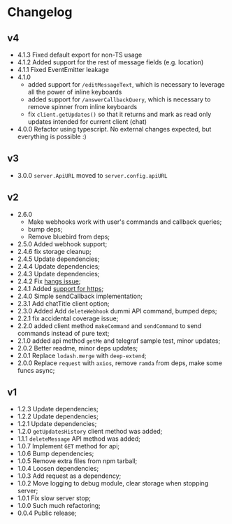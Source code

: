 # Changelog

## v4

* 4.1.3 Fixed default export for non-TS usage
* 4.1.2 Added support for the rest of message fields (e.g. location)
* 4.1.1 Fixed EventEmitter leakage
* 4.1.0
  * added support for `/editMessageText`, which is necessary to leverage all the power of inline keyboards
  * added support for `/answerCallbackQuery`, which is necessary to remove spinner from inline keyboards
  * fix `client.getUpdates()` so that it returns and mark as read only updates intended for current client (chat)
* 4.0.0 Refactor using typescript. No external changes expected, but everything is possible :)

## v3
* 3.0.0 `server.ApiURL` moved to `server.config.apiURL`

## v2
* 2.6.0
  * Make webhooks work with user's commands and callback queries;
  * bump deps;
  * Remove bluebird from deps;
* 2.5.0 Added webhook support;
* 2.4.6 fix storage cleanup;
* 2.4.5 Update dependencies;
* 2.4.4 Update dependencies;
* 2.4.3 Update dependencies;
* 2.4.2 Fix [hangs issue](https://github.com/jehy/telegram-test-api/issues/20);
* 2.4.1 Added [support for https](https://github.com/jehy/telegram-test-api/issues/21);
* 2.4.0 Simple sendCallback implementation;
* 2.3.1 Add chatTitle client option;
* 2.3.0 Added Add `deleteWebhook` dummi API command, bumped deps;
* 2.2.1 fix accidental coverage issue;
* 2.2.0 added client method `makeCommand` and `sendCommand` to send commands instead of pure text;
* 2.1.0 added api method `getMe` and telegraf sample test, minor updates;
* 2.0.2 Better readme, minor deps updates;
* 2.0.1 Replace `lodash.merge` with `deep-extend`;
* 2.0.0 Replace `request` with `axios`, remove `ramda` from deps, make some funcs async;

## v1

* 1.2.3 Update dependencies;
* 1.2.2 Update dependencies;
* 1.2.1 Update dependencies;
* 1.2.0 `getUpdatesHistory` client method was added;
* 1.1.1 `deleteMessage` API method was added;
* 1.0.7 Implement `GET` method for api;
* 1.0.6 Bump dependencies;
* 1.0.5 Remove extra files from npm tarball;
* 1.0.4 Loosen dependencies;
* 1.0.3 Add request as a dependency;
* 1.0.2 Move logging to debug module, clear storage when stopping server;
* 1.0.1 Fix slow server stop;
* 1.0.0 Such much refactoring;
* 0.0.4 Public release;
